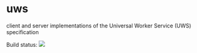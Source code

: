 # uws
client and server implementations of the Universal Worker Service (UWS) specification


Build status:
<a href="https://travis-ci.org/opencadc/uws"><img src="https://travis-ci.org/opencadc/uws.svg?branch=master" /></a>
